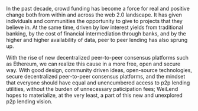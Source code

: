In the past decade, crowd funding has become a force for real and positive change both from within and across the web 2.0 landscape. It has given individuals and communities the opportunity to give to projects that they believe in. At the same time, driven by low interest yields from traditional banking, by the cost of financial intermediation through banks, and by the higher and higher availability of data, peer to peer lending has also sprung up.

With the rise of new decentralized peer-to-peer consensus platforms such as Ethereum, we can realize this cause in a more free, open and secure way. With good design, community driven ideas, open-source technologies, secure decentralized peer-to-peer consensus platforms, and the mindset that everyone should have equal and unencumbered access to p2p lending utilities, without the burden of unnecessary paticipation fees; WeiLend hopes to materialize, at the very least, a part of this new and unexplored p2p lending vision.
